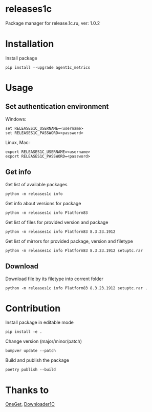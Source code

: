 # releases1c
Package manager for release.1c.ru, ver: 1.0.2

# Installation

Install package

```
pip install --upgrade agent1c_metrics
```

# Usage

## Set authentication environment

Windows:

```
set RELEASES1C_USERNAME=<username>
set RELEASES1C_PASSWORD=<password>
```

Linux, Mac:

```
export RELEASES1C_USERNAME=<username>
export RELEASES1C_PASSWORD=<password>
```

## Get info

Get list of available packages 

```
python -m releases1c info
```

Get info about versions for package

```
python -m releases1c info Platform83
```

Get list of files for provided version and package

```
python -m releases1c info Platform83 8.3.23.1912
```

Get list of mirrors for provided package, version and filetype

```
python -m releases1c info Platform83 8.3.23.1912 setuptc.rar
```

## Download

Download file by its filetype into corrent folder

```
python -m releases1c info Platform83 8.3.23.1912 setuptc.rar .
```

# Contribution

Install package in editable mode

```
pip install -e .
```

Change version (major/minor/patch)

```
bumpver update --patch
```

Build and publish the package

```
poetry publish --build
```

# Thanks to

[OneGet](https://github.com/v8platform/oneget), [Downloader1C](https://github.com/nmnike/Downloader1C)
